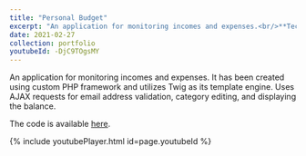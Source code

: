 ```yaml
---
title: "Personal Budget"
excerpt: "An application for monitoring incomes and expenses.<br/>**Tech Stack:** PHP, Twig, JavaScript"
date: 2021-02-27
collection: portfolio
youtubeId: -DjC9TOgsMY
---
```


An application for monitoring incomes and expenses. It has been created using custom PHP framework and utilizes Twig as its template engine. Uses AJAX requests for email address validation, category editing, and displaying the balance.

The code is available [here](https://github.com/petrzmax/Personal-Budget-MVC).

{% include youtubePlayer.html id=page.youtubeId %}
